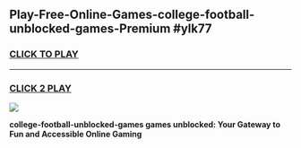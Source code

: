 
## Play-Free-Online-Games-college-football-unblocked-games-Premium #ylk77
<h3>
<a href="https://premium.freeplayer.one?title=college-football-unblocked-games&ref=8M">CLICK TO PLAY</a></h3>
<hr>

<h3>
<a href="https://premium.freeplayer.one?title=college-football-unblocked-games&ref=8M">CLICK 2 PLAY</a>
  
</h3>

<a href="https://premium.freeplayer.one?title=college-football-unblocked-games&ref=8M"><img src="https://clearcache.store/games.png"></a>


**college-football-unblocked-games games unblocked: Your Gateway to Fun and Accessible Online Gaming**
